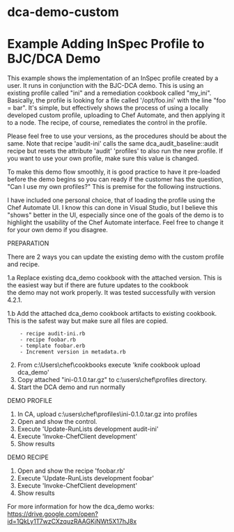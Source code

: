# dca-demo-custom

# Example Adding InSpec Profile to BJC/DCA Demo

This example shows the implementation of an InSpec profile created
by a user. It runs in conjunction with the BJC-DCA demo. This is
using an existing profile called "ini" and a remediation cookbook
called "my_ini". Basically, the profile is looking for a file called
'/opt/foo.ini' with the line "foo = bar". It's simple, but effectively
shows the process of using a locally developed custom profile,
uploading to Chef Automate, and then applying it to a node. The recipe,
of course, remediates the control in the profile.

Please feel free to use your versions, as the procedures should be about
the same. Note that recipe 'audit-ini' calls the same dca_audit_baseline::audit
recipe but resets the attribute 'audit' 'profiles' to also run the new profile.
If you want to use your own profile, make sure this value is changed.

To make this demo flow smoothly, it is good practice to have it pre-loaded
before the demo begins so you can ready if the customer has the question,
"Can I use my own profiles?" This is premise for the following instructions.

I have included one personal choice, that of loading the profile using
the Chef Automate UI. I know this can done in Visual Studio, but I
believe this "shows" better in the UI, especially since one of the
goals of the demo is to highlight the usability of the Chef Automate
interface. Feel free to change it for your own demo if you disagree.

PREPARATION

There are 2 ways you can update the existing demo with the custom profile and recipe.

  1.a   Replace existing dca_demo cookbook with the attached version.
        This is the easiest way but if there are future updates to the cookbook  
        the demo may not work properly. It was tested successfully with version 4.2.1.

  1.b   Add the attached dca_demo cookbook artifacts to existing cookbook.
        This is the safest way but make sure all files are copied.

        - recipe audit-ini.rb
        - recipe foobar.rb
        - template foobar.erb
        - Increment version in metadata.rb

  2.    From c:\Users\chef\cookbooks execute 'knife cookbook upload dca_demo'
  3.    Copy attached "ini-0.1.0.tar.gz" to c:\users\chef\profiles directory.
  4.    Start the DCA demo and run normally

DEMO PROFILE
1.  In CA, upload c:\users\chef\profiles\ini-0.1.0.tar.gz  into profiles
2.  Open and show the control.
3.  Execute 'Update-RunLists development audit-ini'
4.  Execute 'Invoke-ChefClient development'
5.  Show results

DEMO RECIPE
1.  Open and show the recipe 'foobar.rb'
3.  Execute 'Update-RunLists development foobar'
4.  Execute 'Invoke-ChefClient development'
5.  Show results

For more information for how the dca_demo works:
https://drive.google.com/open?id=1QkLy1T7wzCXzquzRAAGKjNWt5X17hJ8x
